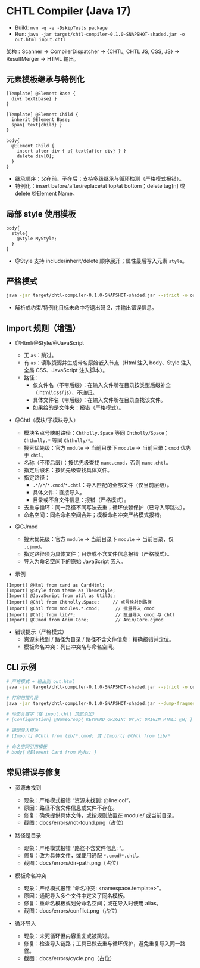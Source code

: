# CHTL Compiler (Java 17)

- Build: `mvn -q -e -DskipTests package`
- Run: `java -jar target/chtl-compiler-0.1.0-SNAPSHOT-shaded.jar -o out.html input.chtl`

架构：Scanner -> CompilerDispatcher -> {CHTL, CHTL JS, CSS, JS} -> ResultMerger -> HTML 输出。

## 元素模板继承与特例化

```chtl
[Template] @Element Base {
  div{ text{base} }
}

[Template] @Element Child {
  inherit @Element Base;
  span{ text{child} }
}

body{
  @Element Child {
    insert after div { p{ text{after div} } }
    delete div[0];
  }
}
```

- 继承顺序：父在前、子在后；支持多级继承与循环检测（严格模式报错）。
- 特例化：insert before/after/replace/at top/at bottom；delete tag[n] 或 delete @Element Name。

## 局部 style 使用模板

```chtl
body{
  style{
    @Style MyStyle;
  }
}
```

- @Style 支持 include/inherit/delete 顺序展开；属性最后写入元素 `style`。

## 严格模式

```bash
java -jar target/chtl-compiler-0.1.0-SNAPSHOT-shaded.jar --strict -o out.html input.chtl
```

- 解析或约束/特例化目标未命中将退出码 2，并输出错误信息。

## Import 规则（增强）

- @Html/@Style/@JavaScript
  - 无 `as`：跳过。
  - 有 `as`：读取资源并生成带名原始嵌入节点（Html 注入 body、Style 注入全局 CSS、JavaScript 注入脚本）。
  - 路径：
    - 仅文件名（不带后缀）：在输入文件所在目录按类型后缀补全（.html/.css/.js），不递归。
    - 具体文件名（带后缀）：在输入文件所在目录查找该文件。
    - 如果给的是文件夹：报错（严格模式）。

- @Chtl（模块/子模块导入）
  - 模块名点号映射路径：`Chtholly.Space` 等同 `Chtholly/Space`；`Chtholly.*` 等同 `Chtholly/*`。
  - 搜索优先级：官方 `module` → 当前目录下 `module` → 当前目录；`cmod` 优先于 `chtl`。
  - 名称（不带后缀）：按优先级查找 `name.cmod`，否则 `name.chtl`。
  - 指定后缀名：按优先级查找具体文件。
  - 指定路径：
    - `.*`/`/*`/`*.cmod`/`*.chtl`：导入匹配的全部文件（仅当前层级）。
    - 具体文件：直接导入。
    - 目录或不含文件信息：报错（严格模式）。
  - 去重与循环：同一路径不同写法去重；循环依赖保护（已导入即跳过）。
  - 命名空间：同名命名空间合并；模板命名冲突严格模式报错。

- @CJmod
  - 搜索优先级：官方 `module` → 当前目录下 `module` → 当前目录，仅 `.cjmod`。
  - 指定路径须为具体文件；目录或不含文件信息报错（严格模式）。
  - 导入为命名空间下的原始 JavaScript 嵌入。

- 示例

```chtl
[Import] @Html from card as CardHtml;
[Import] @Style from theme as ThemeStyle;
[Import] @JavaScript from util as UtilJs;
[Import] @Chtl from Chtholly.Space;     // 点号映射到路径
[Import] @Chtl from modules.*.cmod;      // 批量导入 cmod
[Import] @Chtl from lib/*;               // 批量导入 cmod 与 chtl
[Import] @CJmod from Anim.Core;          // Anim/Core.cjmod
```

- 错误提示（严格模式）
  - 资源未找到 / 路径为目录 / 路径不含文件信息：精确报错并定位。
  - 模板命名冲突：列出冲突名与命名空间。

## CLI 示例

```bash
# 严格模式 + 输出到 out.html
java -jar target/chtl-compiler-0.1.0-SNAPSHOT-shaded.jar --strict -o out.html input.chtl

# 打印扫描片段
java -jar target/chtl-compiler-0.1.0-SNAPSHOT-shaded.jar --dump-fragments -o out.html input.chtl

# 动态关键字（在 input.chtl 顶部添加）
# [Configuration] @NameGroup{ KEYWORD_ORIGIN: Or,H; ORIGIN_HTML: @H; }

# 通配导入模块
# [Import] @Chtl from lib/*.cmod; 或 [Import] @Chtl from lib/*

# 命名空间引用模板
# body{ @Element Card from MyNs; }
```

## 常见错误与修复

- 资源未找到
  - 现象：严格模式报错 “资源未找到: <path> @line:col”。
  - 原因：路径不含文件信息或文件不存在。
  - 修复：确保提供具体文件，或按规则放置在 module/ 或当前目录。
  - 截图：docs/errors/not-found.png（占位）

- 路径是目录
  - 现象：严格模式报错 “路径不含文件信息: <path>”。
  - 修复：改为具体文件，或使用通配 `*.cmod`/`*.chtl`。
  - 截图：docs/errors/dir-path.png（占位）

- 模板命名冲突
  - 现象：严格模式报错 “命名冲突: <namespace.template>”。
  - 原因：通配导入多个文件中定义了同名模板。
  - 修复：重命名模板或划分命名空间；或在导入时使用 alias。
  - 截图：docs/errors/conflict.png（占位）

- 循环导入
  - 现象：未死循环但内容重复或被跳过。
  - 修复：检查导入链路；工具已做去重与循环保护，避免重复导入同一路径。
  - 截图：docs/errors/cycle.png（占位）